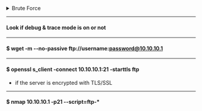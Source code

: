 <details>
  <summary>Brute Force</summary>

    - nmap -p 21 10.10.10.1
    - hydra -l admin -P /path/to/password-list.txt ftp://10.10.10.1

    or use default credentials like
    - anonymous - root - kali - admin ..etc
</details>

-------------------------------------------------------------------------------------------------------

#### Look if debug & trace mode is on or not

-------------------------------------------------------------------------------------------------------

#### $ wget -m --no-passive ftp://username:password@10.10.10.1

-------------------------------------------------------------------------------------------------------

#### $ openssl s_client -connect 10.10.10.1:21 -starttls ftp
  - if the server is encrypted with TLS/SSL

-------------------------------------------------------------------------------------------------------

#### $ nmap 10.10.10.1 -p21 --script=ftp-*

